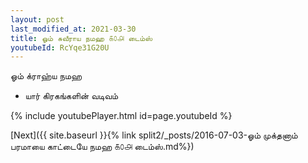 ```yaml
---
layout: post
last_modified_at: 2021-03-30
title: ஓம் சுவீராய நமஹ ௧௦௮ டைம்ஸ்
youtubeId: RcYqe31G20U
---
```

 
 
 ஓம் க்ராஹ்ய நமஹ  
 
 -  யார் கிரகங்களின் வடிவம் 
 
  
 
  
 
 
 
 
 
 


{% include youtubePlayer.html id=page.youtubeId %}
 
[Next]({{ site.baseurl }}{% link  split2/_posts/2016-07-03-ஓம் முக்தனாம் பரமாயை காட்டையே நமஹ ௧௦௮ டைம்ஸ்.md%})
 
